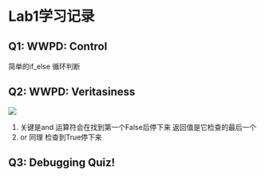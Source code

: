 # Lab1学习记录
## Q1: WWPD: Control
简单的if_else 循环判断
## Q2: WWPD: Veritasiness
![](https://cdn.jsdelivr.net/gh/takohack/Picture-update@main/picture/1631244750388-1631244750387.png)
1. 关键是and 运算符会在找到第一个False后停下来 返回值是它检查的最后一个
2. or 同理 检查到True停下来
## Q3: Debugging Quiz!

